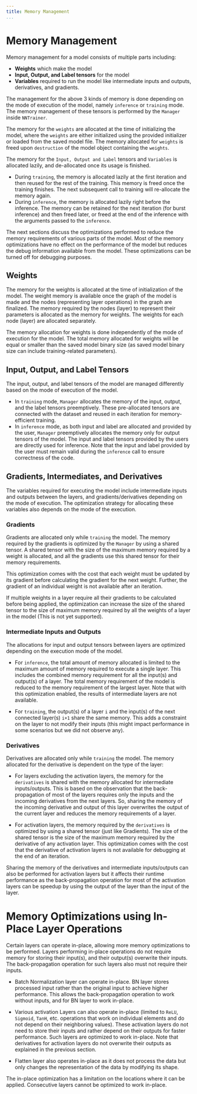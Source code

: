 ```yaml
---
title: Memory Management
...
```


# Memory Management

Memory management for a model consists of multiple parts including:

- **Weights** which make the model
- **Input, Output, and Label tensors** for the model
- **Variables** required to run the model like intermediate inputs and outputs, derivatives, and gradients.

The management for the above 3 kinds of memory is done depending on the mode of execution of the model, namely `inference` or `training` mode. The memory management of these tensors is performed by the `Manager` inside `NNTrainer`.

The memory for the `weights` are allocated at the time of initializing the model, where the `weights` are either initialized using the provided initializer or loaded from the saved model file. The memory allocated for `weights` is freed
upon `destruction` of the model object containing the `weights`.

The memory for the `Input, Output and Label` tensors and `Variables` is allocated lazily, and de-allocated once its usage is finished.

- During `training`, the memory is allocated lazily at the first iteration and then reused for the rest of the training. This memory is freed once the training finishes. The next subsequent call to training will re-allocate the memory again.
- During `inference`, the memory is allocated lazily right before the inference. The memory can be retained for the next iteration (for burst inference) and then freed later, or freed at the end of the inference with the arguments passed to the `inference`.

The next sections discuss the optimizations performed to reduce the memory requirements of various parts of the model. Most of the memory optimizations have no effect on the performance of the model but reduces the debug information available from the model. These optimizations can be turned off for debugging purposes.

## Weights

The memory for the weights is allocated at the time of initialization of the model. The weight memory is available once the graph of the model is made and the nodes (representing layer operations) in the graph are finalized. The memory required by the nodes (layer) to represent their parameters is allocated as the memory for weights. The weights for each node (layer) are allocated separately.

The memory allocation for weights is done independently of the mode of execution for the model. The total memory allocated for weights will be equal or smaller than the saved model binary size (as saved model binary size can include training-related parameters).

## Input, Output, and Label Tensors

The input, output, and label tensors of the model are managed differently based on the mode of execution of the model.

- In `training` mode, `Manager` allocates the memory of the input, output, and the label tensors preemptively. These pre-allocated tensors are connected with the dataset and reused in each iteration for memory-efficient training.
- In `inference` mode, as both input and label are allocated and provided by the user, `Manager` preemptively allocates the memory only for output tensors of the model. The input and label tensors provided by the users are directly used for inference. Note that the input and label provided by the user must remain valid during the `inference` call to ensure correctness of the code.

## Gradients, Intermediates, and Derivatives

The variables required for executing the model include intermediate inputs and outputs between the layers, and gradients/derivatives depending on the mode of execution. The optimization strategy for allocating these variables also depends on the mode of the execution.

### Gradients

Gradients are allocated only while `training` the model. The memory required by the gradients is optimized by the `Manager` by using a shared tensor. A shared tensor with the size of the maximum memory required by a weight is allocated, and all the gradients use this shared tensor for their memory requirements.

This optimization comes with the cost that each weight must be updated by its gradient before calculating the gradient for the next weight. Further, the gradient of an individual weight is not available after an iteration.

If multiple weights in a layer require all their gradients to be calculated before being applied, the optimization can increase the size of the shared tensor to the size of maximum memory required by all the weights of a layer in the model (This is not yet supported).

### Intermediate Inputs and Outputs

The allocations for input and output tensors between layers are optimized depending on the execution mode of the model.

- For `inference`, the total amount of memory allocated is limited to the maximum amount of memory required to execute a single layer. This includes the combined memory requirement for all the input(s) and output(s) of a layer. The total memory requirement of the model is reduced to the memory requirement of the largest layer. Note that with this optimization enabled, the results of intermediate layers are not available.

- For `training`, the output(s) of a layer `i` and the input(s) of the next connected layer(s) `i+1` share the same memory. This adds a constraint on the layer to not modify their inputs (this might impact performance in some scenarios but we did not observe any).

### Derivatives

Derivatives are allocated only while `training` the model. The memory allocated for the derivative is dependent on the type of the layer:

- For layers excluding the activation layers, the memory for the `derivatives` is shared with the memory allocated for intermediate inputs/outputs. This is based on the observation that the back-propagation of most of the layers requires only the inputs and the incoming derivatives from the next layers. So, sharing the memory of the incoming derivative and output of this layer overwrites the output of the current layer and reduces the memory requirements of a layer.

- For activation layers, the memory required by the `derivatives` is optimized by using a shared tensor (just like Gradients). The size of the shared tensor is the size of the maximum memory required by the derivative of any activation layer. This optimization comes with the cost that the derivative of activation layers is not available for debugging at the end of an iteration.

Sharing the memory of the derivatives and intermediate inputs/outputs can also be performed for activation layers but it affects their runtime performance as the back-propagation operation for most of the activation layers can be speedup by using the output of the layer than the input of the layer.

# Memory Optimizations using In-Place Layer Operations

Certain layers can operate in-place, allowing more memory optimizations to be performed. Layers performing in-place operations do not require memory for storing their input(s), and their output(s) overwrite their inputs. The back-propagation operation for such layers also must not require their inputs.

- Batch Normalization layer can operate in-place. BN layer stores processed input rather than the original input to achieve higher performance. This allows the back-propagation operation to work without inputs, and for BN layer to work in-place.

- Various activation Layers can also operate in-place (limited to `ReLU`, `Sigmoid`, `TanH`, etc. operations that work on individual elements and do not depend on their neighboring values). These activation layers do not need to store their inputs and rather depend on their outputs for faster performance. Such layers are optimized to work in-place. Note that derivatives for activation layers do not overwrite their outputs as explained in the previous section.

- Flatten layer also operates in-place as it does not process the data but only changes the representation of the data by modifying its shape.

The in-place optimization has a limitation on the locations where it can be applied. Consecutive layers cannot be optimized to work in-place.
